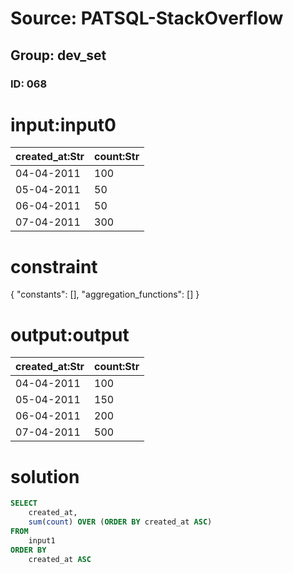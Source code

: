 # Source: PATSQL-StackOverflow
## Group: dev_set
### ID: 068

# input:input0

| created_at:Str | count:Str |
|---|---|
| 04-04-2011 | 100 |
| 05-04-2011 | 50 |
| 06-04-2011 | 50 |
| 07-04-2011 | 300 |

# constraint

{
  "constants": [],
  "aggregation_functions": []
}

# output:output

| created_at:Str | count:Str |
|---|---|
| 04-04-2011 | 100 |
| 05-04-2011 | 150 |
| 06-04-2011 | 200 |
| 07-04-2011 | 500 |

# solution

```sql
SELECT
    created_at,
    sum(count) OVER (ORDER BY created_at ASC) 
FROM
    input1 
ORDER BY
    created_at ASC
```
